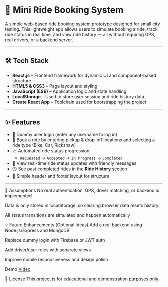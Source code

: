 # 🚕 Mini Ride Booking System

A simple web-based ride booking system prototype designed for small city testing. This lightweight app allows users to simulate booking a ride, track ride status in real time, and view ride history — all without requiring GPS, real drivers, or a backend server.

---

## 🛠️ Tech Stack

- **React.js** – Frontend framework for dynamic UI and component-based structure
- **HTML5 & CSS3** – Page layout and styling
- **JavaScript (ES6)** – Application logic and state handling
- **LocalStorage** – Used to store user session and ride history data
- **Create React App** – Toolchain used for bootstrapping the project

---

## ✨ Features

- 🔐 Dummy user login (enter any username to log in)
- 🚗 Book a ride by entering pickup & drop-off locations and selecting a ride type (Bike, Car, Rickshaw)
- 📈 Automated ride status progression:
  - `Requested` → `Accepted` → `In Progress` → `Completed`
- 📄 View real-time ride status updates with friendly messages
- 🕓 See past completed rides in the **Ride History** section
- 🧭 Simple header and footer layout for structure
  
---

📌 Assumptions
No real authentication, GPS, driver matching, or backend is implemented

Data is only stored in localStorage, so clearing browser data resets history

All status transitions are simulated and happen automatically

💡 Future Enhancements (Optional Ideas)
Add a real backend using Node.js/Express and MongoDB

Replace dummy login with Firebase or JWT auth

Add driver/user roles with separate views

Improve mobile responsiveness and design polish

Demo
[Video](https://youtu.be/_FnuS_XMh8U)

📄 License
This project is for educational and demonstration purposes only.

